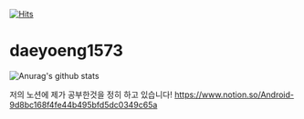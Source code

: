[![Hits](https://hits.seeyoufarm.com/api/count/incr/badge.svg?url=https%3A%2F%2Fgithub.com%2Fdaeyeong1573%2Fdaeyoeng1573&count_bg=%2379C83D&title_bg=%23555555&icon=&icon_color=%23E7E7E7&title=hits&edge_flat=false)](https://hits.seeyoufarm.com)


# daeyoeng1573
![Anurag's github stats](https://github-readme-stats.vercel.app/api?username=daeyeong1573&show_icons=true&theme=radical)

저의 노션에 제가 공부한것을 정히 하고 있습니다!
https://www.notion.so/Android-9d8bc168f4fe44b495bfd5dc0349c65a
